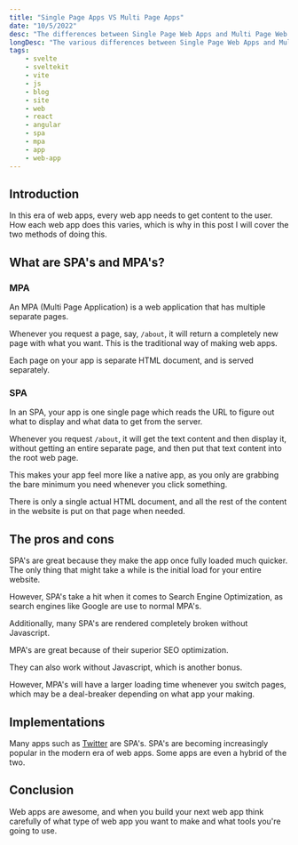 ```yaml
---
title: "Single Page Apps VS Multi Page Apps"
date: "10/5/2022"
desc: "The differences between Single Page Web Apps and Multi Page Web Apps."
longDesc: "The various differences between Single Page Web Apps and Multi Page Web Apps on the web. This post covers each one and some uses of them"
tags:
    - svelte
    - sveltekit
    - vite
    - js
    - blog
    - site
    - web
    - react
    - angular
    - spa
    - mpa
    - app
    - web-app
---
```


## Introduction

In this era of web apps, every web app needs to get content to the user. How each web app does this varies, which is why in this post I will cover the two methods of doing this.

## What are SPA's and MPA's?

### MPA

An MPA (Multi Page Application) is a web application that has multiple separate pages.

Whenever you request a page, say, `/about`, it will return a completely new page with what you want. This is the traditional way of making web apps.

Each page on your app is separate HTML document, and is served separately.

### SPA

In an SPA, your app is one single page which reads the URL to figure out what to display and what data to get from the server.

Whenever you request `/about`, it will get the text content and then display it, without getting an entire separate page, and then put that text content into the root web page.

This makes your app feel more like a native app, as you only are grabbing the bare minimum you need whenever you click something.

There is only a single actual HTML document, and all the rest of the content in the website is put on that page when needed.

## The pros and cons

SPA's are great because they make the app once fully loaded much quicker. The only thing that might take a while is the initial load for your entire website.

However, SPA's take a hit when it comes to Search Engine Optimization, as search engines like Google are use to normal MPA's.

Additionally, many SPA's are rendered completely broken without Javascript.

MPA's are great because of their superior SEO optimization.

They can also work without Javascript, which is another bonus.

However, MPA's will have a larger loading time whenever you switch pages, which may be a deal-breaker depending on what app your making.

## Implementations

Many apps such as [Twitter](https://twitter.com) are SPA's. SPA's are becoming increasingly popular in the modern era of web apps. Some apps are even a hybrid of the two.

## Conclusion

Web apps are awesome, and when you build your next web app think carefully of what type of web app you want to make and what tools you're going to use.
